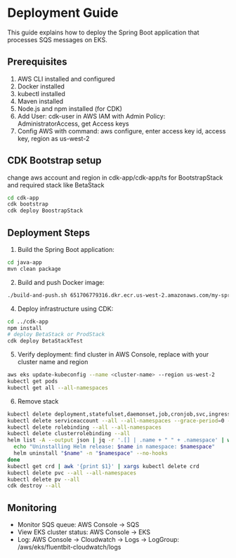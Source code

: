 # Deployment Guide

This guide explains how to deploy the Spring Boot application that processes SQS messages on EKS.

## Prerequisites

1. AWS CLI installed and configured
2. Docker installed
3. kubectl installed
4. Maven installed
5. Node.js and npm installed (for CDK)
6. Add User: cdk-user in AWS IAM with Admin Policy: AdministratorAccess, get Access keys
7. Config AWS with command: aws configure, enter access key id, access key, region as us-west-2

## CDK Bootstrap setup
change aws account and region in cdk-app/cdk-app/ts for BootstrapStack and required stack like BetaStack
```bash
cd cdk-app
cdk bootstrap
cdk deploy BoostrapStack
```

## Deployment Steps

1. Build the Spring Boot application:
```bash
cd java-app
mvn clean package
```

2. Build and push Docker image:
```bash
./build-and-push.sh 651706779316.dkr.ecr.us-west-2.amazonaws.com/my-springboot-app us-west-2
```

4. Deploy infrastructure using CDK:
```bash
cd ../cdk-app
npm install
# deploy BetaStack or ProdStack
cdk deploy BetaStackTest
```

5. Verify deployment:
find cluster in AWS Console, replace with your cluster name and region
```bash
aws eks update-kubeconfig --name <cluster-name> --region us-west-2
kubectl get pods
kubectl get all --all-namespaces
```
6. Remove stack
```bash
kubectl delete deployment,statefulset,daemonset,job,cronjob,svc,ingress --all --all-namespaces
kubectl delete serviceaccount --all --all-namespaces --grace-period=0 --force
kubectl delete rolebinding --all --all-namespaces
kubectl delete clusterrolebinding --all
helm list -A --output json | jq -r '.[] | .name + " " + .namespace' | while read name namespace; do
  echo "Uninstalling Helm release: $name in namespace: $namespace"
  helm uninstall "$name" -n "$namespace" --no-hooks
done
kubectl get crd | awk '{print $1}' | xargs kubectl delete crd
kubectl delete pvc --all --all-namespaces
kubectl delete pv --all
cdk destroy --all
```

## Monitoring
- Monitor SQS queue: AWS Console -> SQS
- View EKS cluster status: AWS Console -> EKS
- Log: AWS Console -> Cloudwatch -> Logs -> LogGroup: /aws/eks/fluentbit-cloudwatch/logs